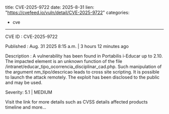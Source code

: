  
title: CVE-2025-9722
date: 2025-8-31
lien: "https://cvefeed.io/vuln/detail/CVE-2025-9722"
categories:
  - cve
---

CVE ID : CVE-2025-9722

Published :  Aug. 31
2025
8:15 a.m. | 3 hours
12 minutes ago

Description : A vulnerability has been found in Portabilis i-Educar up to 2.10. The impacted element is an unknown function of the file /intranet/educar_tipo_ocorrencia_disciplinar_cad.php. Such manipulation of the argument nm_tipo/descricao leads to cross site scripting. It is possible to launch the attack remotely. The exploit has been disclosed to the public and may be used.

Severity: 5.1 | MEDIUM

Visit the link for more details
such as CVSS details
affected products
timeline
and more...
